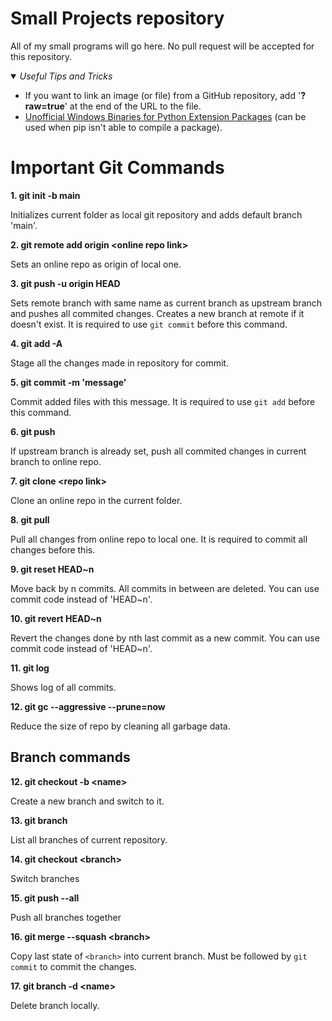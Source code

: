 # Small Projects repository

All of my small programs will go here. No pull request will be accepted for this repository.

<details open>
    <summary><i> Useful Tips and Tricks </i></summary>
    <ul>
        <li> If you want to link an image (or file) from a GitHub repository, add '<strong>?raw=true</strong>' at the end of the URL to the file.
        </li>
        <li> <a href="https://www.lfd.uci.edu/~gohlke/pythonlibs/">Unofficial Windows Binaries for Python Extension Packages</a> (can be used when pip isn't able to compile a package).</li>
    </ul>
</details>

# Important Git Commands

**1. git init -b main**

Initializes current folder as local git repository and adds default branch 'main'. 

**2. git remote add origin \<online repo link>**

Sets an online repo as origin of local one.

**3. git push -u origin HEAD**

Sets remote branch with same name as current branch as upstream branch and pushes all commited changes. Creates a new branch at remote if it doesn't exist. It is required to use `git commit` before this command.

**4. git add -A**

Stage all the changes made in repository for commit.

**5. git commit -m 'message'**

Commit added files with this message. It is required to use `git add` before this command.

**6. git push**

If upstream branch is already set, push all commited changes in current branch to online repo.

**7. git clone \<repo link>**

Clone an online repo in the current folder.

**8. git pull**

Pull all changes from online repo to local one. It is required to commit all changes before this.

**9. git reset HEAD\~n**

Move back by n commits. All commits in between are deleted. You can use commit code instead of 'HEAD~n'.

**10. git revert HEAD\~n**

Revert the changes done by nth last commit as a new commit. You can use commit code instead of 'HEAD~n'.

**11. git log**

Shows log of all commits.

**12. git gc --aggressive --prune=now**

Reduce the size of repo by cleaning all garbage data.

## Branch commands

**12. git checkout -b \<name>**

Create a new branch and switch to it.

**13. git branch**

List all branches of current repository.

**14. git checkout \<branch>**

Switch branches

**15. git push --all**

Push all branches together

**16. git merge --squash \<branch>**

Copy last state of `<branch>` into current branch. Must be followed by `git commit` to commit the changes.

**17. git branch -d \<name>**

Delete branch locally.